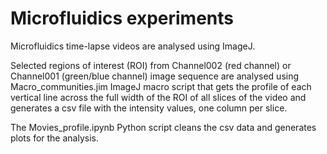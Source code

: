 # Microfluidics experiments

Microfluidics time-lapse videos are analysed using ImageJ. 

Selected regions of interest (ROI) from Channel002 (red channel) or Channel001 (green/blue channel) image sequence are analysed using Macro_communities.jim ImageJ macro script that gets the profile of each vertical line across the full width of the ROI of all slices of the video and generates a csv file with the intensity values,  one column per slice.

The Movies_profile.ipynb Python script cleans the csv data and generates plots for the analysis.
